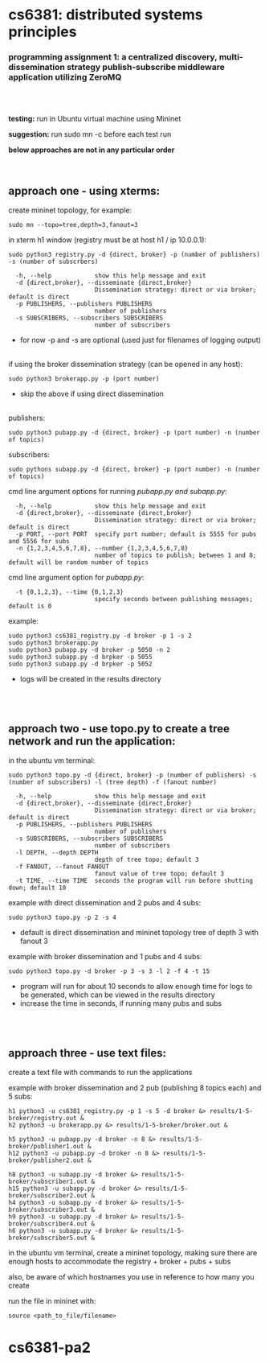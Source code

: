 # cs6381: distributed systems principles

### programming assignment 1: a centralized discovery, multi-dissemination strategy publish-subscribe middleware application utilizing ZeroMQ
<br/>

<br/>


**testing:** run in Ubuntu virtual machine using Mininet

**suggestion:** run sudo mn -c before each test run

**below approaches are not in any particular order**

<br/>

## approach one - using xterms:

create mininet topology, for example:
~~~
sudo mn --topo=tree,depth=3,fanout=3
~~~
in xterm h1 window (registry must be at host h1 / ip 10.0.0.1):
~~~
sudo python3 registry.py -d {direct, broker} -p (number of publishers) -s (number of subscrbers) 
~~~
~~~
  -h, --help            show this help message and exit
  -d {direct,broker}, --disseminate {direct,broker}
                        Dissemination strategy: direct or via broker; default is direct
  -p PUBLISHERS, --publishers PUBLISHERS
                        number of publishers
  -s SUBSCRIBERS, --subscribers SUBSCRIBERS
                        number of subscribers

~~~
- for now -p and -s are optional (used just for filenames of logging output)
<br/><br/>

if using the broker dissemination strategy (can be opened in any host):
~~~
sudo python3 brokerapp.py -p (port number)
~~~
- skip the above if using direct dissemination
<br/><br/>

publishers:
~~~
sudo python3 pubapp.py -d {direct, broker} -p (port number) -n (number of topics)
~~~

subscribers:
~~~
sudo pythons subapp.py -d {direct, broker} -p (port number) -n (number of topics)
~~~
cmd line argument options for running _pubapp.py and subapp.py_:
~~~
  -h, --help            show this help message and exit
  -d {direct,broker}, --disseminate {direct,broker}
                        Dissemination strategy: direct or via broker; default is direct
  -p PORT, --port PORT  specify port number; default is 5555 for pubs and 5556 for subs
  -n {1,2,3,4,5,6,7,8}, --number {1,2,3,4,5,6,7,8}
                        number of topics to publish; between 1 and 8; default will be random number of topics
~~~
cmd line argument option for _pubapp.py_:
~~~
  -t {0,1,2,3}, --time {0,1,2,3}
                        specify seconds between publishing messages; default is 0
~~~

example:
~~~
sudo python3 cs6381_registry.py -d broker -p 1 -s 2
sudo python3 brokerapp.py
sudo python3 pubapp.py -d broker -p 5050 -n 2
sudo python3 subapp.py -d brpker -p 5055
sudo python3 subapp.py -d brpker -p 5052
~~~
- logs will be created in the results directory
<br/>

<br/>

## approach two - use topo.py to create a tree network and run the application:


in the ubuntu vm terminal:
~~~
sudo python3 topo.py -d {direct, broker} -p (number of publishers) -s (number of subscribers) -l (tree depth) -f (fanout number)
~~~
~~~
  -h, --help            show this help message and exit
  -d {direct,broker}, --disseminate {direct,broker}
                        Dissemination strategy: direct or via broker; default is direct
  -p PUBLISHERS, --publishers PUBLISHERS
                        number of publishers
  -s SUBSCRIBERS, --subscribers SUBSCRIBERS
                        number of subscribers
  -l DEPTH, --depth DEPTH
                        depth of tree topo; default 3
  -f FANOUT, --fanout FANOUT
                        fanout value of tree topo; default 3
  -t TIME, --time TIME  seconds the program will run before shutting down; default 10

~~~
example with direct dissemination and 2 pubs and 4 subs:
~~~
sudo python3 topo.py -p 2 -s 4
~~~
- default is direct dissemination and mininet topology tree of depth 3 with fanout 3

example with broker dissemination and 1 pubs and 4 subs:
~~~
sudo python3 topo.py -d broker -p 3 -s 3 -l 2 -f 4 -t 15
~~~
- program will run for about 10 seconds to allow enough time for logs to be generated, which can be viewed in the results directory
- increase the time in seconds, if running many pubs and subs 
<br/>

<br/>

## approach three - use text files:


create a text file with commands to run the applications

example with broker dissemination and 2 pub (publishing 8 topics each) and 5 subs:
~~~
h1 python3 -u cs6381_registry.py -p 1 -s 5 -d broker &> results/1-5-broker/registry.out &
h2 python3 -u brokerapp.py &> results/1-5-broker/broker.out &

h5 python3 -u pubapp.py -d broker -n 8 &> results/1-5-broker/publisher1.out &
h12 python3 -u pubapp.py -d broker -n 8 &> results/1-5-broker/publisher2.out &

h8 python3 -u subapp.py -d broker &> results/1-5-broker/subscriber1.out &
h15 python3 -u subapp.py -d broker &> results/1-5-broker/subscriber2.out &
h4 python3 -u subapp.py -d broker &> results/1-5-broker/subscriber3.out &
h9 python3 -u subapp.py -d broker &> results/1-5-broker/subscriber4.out &
h6 python3 -u subapp.py -d broker &> results/1-5-broker/subscriber5.out &
~~~

in the ubuntu vm terminal, create a mininet topology, making sure there are enough hosts to accommodate the registry + broker + pubs + subs

also, be aware of which hostnames you use in reference to how many you create 

run the file in mininet with:
~~~
source <path_to_file/filename>
~~~
# cs6381-pa2
